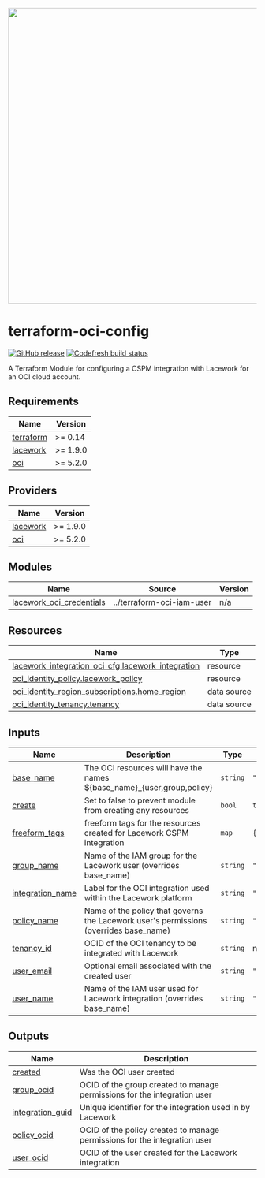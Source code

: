 <a href="https://lacework.com"><img src="https://techally-content.s3-us-west-1.amazonaws.com/public-content/lacework_logo_full.png" width="600"></a>

# terraform-oci-config

[![GitHub release](https://img.shields.io/github/release/lacework/terraform-<PROVIDER>-<NAME>.svg)](https://github.com/lacework/terraform-<PROVIDER>-<NAME>/releases/)
[![Codefresh build status]( https://g.codefresh.io/api/badges/pipeline/lacework/terraform-modules%2Ftest-compatibility?type=cf-1&key=eyJhbGciOiJIUzI1NiJ9.NWVmNTAxOGU4Y2FjOGQzYTkxYjg3ZDEx.RJ3DEzWmBXrJX7m38iExJ_ntGv4_Ip8VTa-an8gBwBo)]( https://g.codefresh.io/pipelines/edit/new/builds?id=607e25e6728f5a6fba30431b&pipeline=test-compatibility&projects=terraform-modules&projectId=607db54b728f5a5f8930405d)

A Terraform Module for configuring a CSPM integration with Lacework for an OCI cloud
account.

## Requirements

| Name | Version |
|------|---------|
| <a name="requirement_terraform"></a> [terraform](#requirement\_terraform) | >= 0.14 |
| <a name="requirement_lacework"></a> [lacework](#requirement\_lacework) | >= 1.9.0 |
| <a name="requirement_oci"></a> [oci](#requirement\_oci) | >= 5.2.0 |

## Providers

| Name | Version |
|------|---------|
| <a name="provider_lacework"></a> [lacework](#provider\_lacework) | >= 1.9.0 |
| <a name="provider_oci"></a> [oci](#provider\_oci) | >= 5.2.0 |

## Modules

| Name | Source | Version |
|------|--------|---------|
| <a name="module_lacework_oci_credentials"></a> [lacework\_oci\_credentials](#module\_lacework\_oci\_credentials) | ../terraform-oci-iam-user | n/a |

## Resources

| Name | Type |
|------|------|
| [lacework_integration_oci_cfg.lacework_integration](https://registry.terraform.io/providers/lacework/lacework/latest/docs/resources/integration_oci_cfg) | resource |
| [oci_identity_policy.lacework_policy](https://registry.terraform.io/providers/oracle/oci/latest/docs/resources/identity_policy) | resource |
| [oci_identity_region_subscriptions.home_region](https://registry.terraform.io/providers/oracle/oci/latest/docs/data-sources/identity_region_subscriptions) | data source |
| [oci_identity_tenancy.tenancy](https://registry.terraform.io/providers/oracle/oci/latest/docs/data-sources/identity_tenancy) | data source |

## Inputs

| Name | Description | Type | Default | Required |
|------|-------------|------|---------|:--------:|
| <a name="input_base_name"></a> [base\_name](#input\_base\_name) | The OCI resources will have the names ${base\_name}\_{user,group,policy} | `string` | `"lacework_cspm_integration"` | no |
| <a name="input_create"></a> [create](#input\_create) | Set to false to prevent module from creating any resources | `bool` | `true` | no |
| <a name="input_freeform_tags"></a> [freeform\_tags](#input\_freeform\_tags) | freeform tags for the resources created for Lacework CSPM integration | `map` | `{}` | no |
| <a name="input_group_name"></a> [group\_name](#input\_group\_name) | Name of the IAM group for the Lacework user (overrides base\_name) | `string` | `""` | no |
| <a name="input_integration_name"></a> [integration\_name](#input\_integration\_name) | Label for the OCI integration used within the Lacework platform | `string` | `"OCI CSPM Integration"` | no |
| <a name="input_policy_name"></a> [policy\_name](#input\_policy\_name) | Name of the policy that governs the Lacework user's permissions (overrides base\_name) | `string` | `""` | no |
| <a name="input_tenancy_id"></a> [tenancy\_id](#input\_tenancy\_id) | OCID of the OCI tenancy to be integrated with Lacework | `string` | n/a | yes |
| <a name="input_user_email"></a> [user\_email](#input\_user\_email) | Optional email associated with the created user | `string` | `"lacework@lacework.net"` | no |
| <a name="input_user_name"></a> [user\_name](#input\_user\_name) | Name of the IAM user used for Lacework integration (overrides base\_name) | `string` | `""` | no |

## Outputs

| Name | Description |
|------|-------------|
| <a name="output_created"></a> [created](#output\_created) | Was the OCI user created |
| <a name="output_group_ocid"></a> [group\_ocid](#output\_group\_ocid) | OCID of the group created to manage permissions for the integration user |
| <a name="output_integration_guid"></a> [integration\_guid](#output\_integration\_guid) | Unique identifier for the integration used in by Lacework |
| <a name="output_policy_ocid"></a> [policy\_ocid](#output\_policy\_ocid) | OCID of the policy created to manage permissions for the integration user |
| <a name="output_user_ocid"></a> [user\_ocid](#output\_user\_ocid) | OCID of the user created for the Lacework integration |
